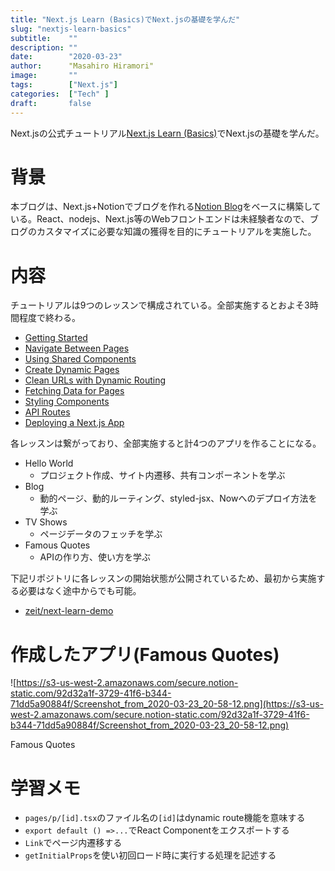 ```yaml
---
title: "Next.js Learn (Basics)でNext.jsの基礎を学んだ"
slug: "nextjs-learn-basics"
subtitle:    ""
description: ""
date:        "2020-03-23"
author:      "Masahiro Hiramori"
image:       ""
tags:        ["Next.js"]
categories:  ["Tech" ]
draft:       false
---
```


Next.jsの公式チュートリアル[Next.js Learn (Basics)](https://nextjs.org/learn/basics/getting-started)でNext.jsの基礎を学んだ。

# 背景

本ブログは、Next.js+Notionでブログを作れる[Notion Blog](https://github.com/ijjk/notion-blog)をベースに構築している。React、nodejs、Next.js等のWebフロントエンドは未経験者なので、ブログのカスタマイズに必要な知識の獲得を目的にチュートリアルを実施した。

# 内容

チュートリアルは9つのレッスンで構成されている。全部実施するとおよそ3時間程度で終わる。

- [Getting Started](https://nextjs.org/learn/basics/getting-started)
- [Navigate Between Pages](https://nextjs.org/learn/basics/navigate-between-pages)
- [Using Shared Components](https://nextjs.org/learn/basics/using-shared-components)
- [Create Dynamic Pages](https://nextjs.org/learn/basics/create-dynamic-pages)
- [Clean URLs with Dynamic Routing](https://nextjs.org/learn/basics/clean-urls-with-dynamic-routing)
- [Fetching Data for Pages](https://nextjs.org/learn/basics/fetching-data-for-pages)
- [Styling Components](https://nextjs.org/learn/basics/styling-components)
- [API Routes](https://nextjs.org/learn/basics/api-routes)
- [Deploying a Next.js App](https://nextjs.org/learn/basics/deploying-a-nextjs-app)

各レッスンは繋がっており、全部実施すると計4つのアプリを作ることになる。

- Hello World
    - プロジェクト作成、サイト内遷移、共有コンポーネントを学ぶ
- Blog
    - 動的ページ、動的ルーティング、styled-jsx、Nowへのデプロイ方法を学ぶ
- TV Shows
    - ページデータのフェッチを学ぶ
- Famous Quotes
    - APIの作り方、使い方を学ぶ

下記リポジトリに各レッスンの開始状態が公開されているため、最初から実施する必要はなく途中からでも可能。

- [zeit/next-learn-demo](https://github.com/zeit/next-learn-demo)

# 作成したアプリ(Famous Quotes)

![https://s3-us-west-2.amazonaws.com/secure.notion-static.com/92d32a1f-3729-41f6-b344-71dd5a90884f/Screenshot_from_2020-03-23_20-58-12.png](https://s3-us-west-2.amazonaws.com/secure.notion-static.com/92d32a1f-3729-41f6-b344-71dd5a90884f/Screenshot_from_2020-03-23_20-58-12.png)

Famous Quotes

# 学習メモ

- `pages/p/[id].tsx`のファイル名の`[id]`はdynamic route機能を意味する
- `export default () =>...`でReact Componentをエクスポートする
- `Link`でページ内遷移する
- `getInitialProps`を使い初回ロード時に実行する処理を記述する